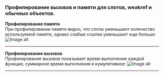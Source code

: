 ### Профилирование вызовов и памяти для слотов, weakref и обычных объектов.

__Профилирование памяти__  
При профилировании памяти видно, что слоты уменьшают количество используемой 
памяти, однако слабые ссылки уменьшают еще больше:
![Image alt](https://github.com/d3vyatk4ru/py-TP/blob/main/profiler/imgs/call_prof.png "Профилирование памяти")

---

__Профилирование вызовов__  
Профилирование вызовов показывает время выполнение каждой функции, суммарное
время выполнения и кумулятивное: 
![Image alt](https://github.com/d3vyatk4ru/py-TP/blob/main/profiler/imgs/mem_prof.png "Профилирование вызовов")

---